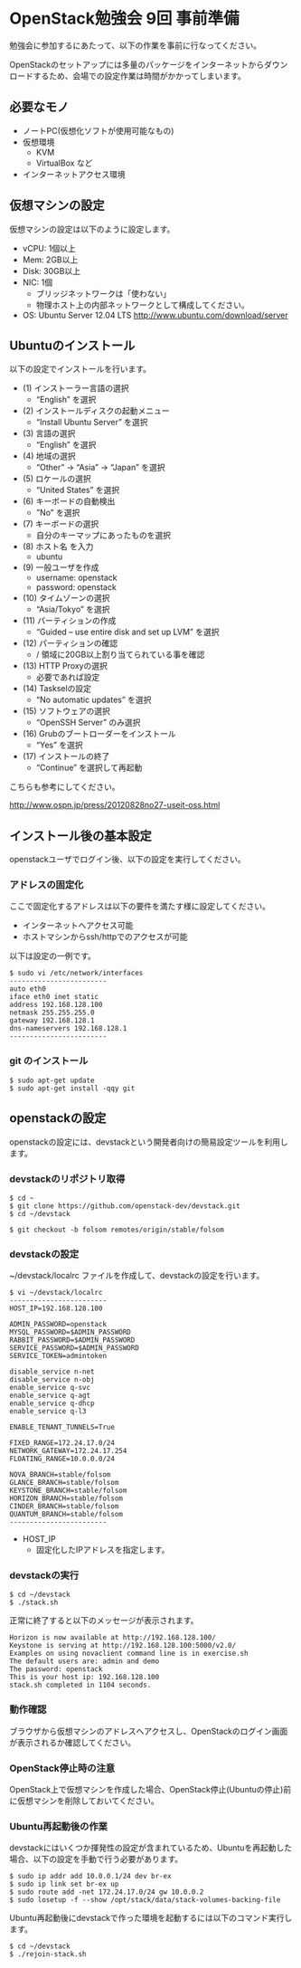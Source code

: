 # OpenStack勉強会 9回 事前準備

勉強会に参加するにあたって、以下の作業を事前に行なってください。

OpenStackのセットアップには多量のパッケージをインターネットからダウンロードするため、会場での設定作業は時間がかかってしまいます。

## 必要なモノ

* ノートPC(仮想化ソフトが使用可能なもの)
* 仮想環境
    * KVM
    * VirtualBox など
* インターネットアクセス環境

## 仮想マシンの設定

仮想マシンの設定は以下のように設定します。

* vCPU: 1個以上
* Mem:  2GB以上
* Disk: 30GB以上
* NIC:  1個
    * ブリッジネットワークは「使わない」
    * 物理ホスト上の内部ネットワークとして構成してください。
* OS:   Ubuntu Server 12.04 LTS http://www.ubuntu.com/download/server

## Ubuntuのインストール

以下の設定でインストールを行います。

* (1) インストーラー言語の選択
    * “English” を選択
* (2) インストールディスクの起動メニュー
    * “Install Ubuntu Server” を選択
* (3) 言語の選択
    * “English” を選択
* (4) 地域の選択
    * “Other” → “Asia” → “Japan” を選択
* (5) ロケールの選択
    * “United States” を選択
* (6) キーボードの自動検出
    * ”No” を選択
* (7) キーボードの選択
    * 自分のキーマップにあったものを選択
* (8) ホスト名 を入力
    * ubuntu
* (9) 一般ユーザを作成
    * username: openstack
    * password: openstack
* (10) タイムゾーンの選択
    * “Asia/Tokyo” を選択
* (11) パーティションの作成
    * “Guided – use entire disk and set up LVM” を選択
* (12) パーティションの確認
    * / 領域に20GB以上割り当てられている事を確認
* (13) HTTP Proxyの選択
    * 必要であれば設定
* (14) Taskselの設定
    * “No automatic updates” を選択
* (15) ソフトウェアの選択
    * “OpenSSH Server” のみ選択
* (16) Grubのブートローダーをインストール
    * “Yes” を選択
* (17) インストールの終了
    * “Continue” を選択して再起動

こちらも参考にしてください。

http://www.ospn.jp/press/20120828no27-useit-oss.html

## インストール後の基本設定

openstackユーザでログイン後、以下の設定を実行してください。

### アドレスの固定化

ここで固定化するアドレスは以下の要件を満たす様に設定してください。
* インターネットへアクセス可能
* ホストマシンからssh/httpでのアクセスが可能

以下は設定の一例です。

    $ sudo vi /etc/network/interfaces
    ------------------------
    auto eth0
    iface eth0 inet static
    address 192.168.128.100
    netmask 255.255.255.0
    gateway 192.168.128.1
    dns-nameservers 192.168.128.1
    ------------------------

### git のインストール

    $ sudo apt-get update
    $ sudo apt-get install -qqy git

## openstackの設定

openstackの設定には、devstackという開発者向けの簡易設定ツールを利用します。

### devstackのリポジトリ取得

    $ cd ~
    $ git clone https://github.com/openstack-dev/devstack.git
    $ cd ~/devstack

    $ git checkout -b folsom remotes/origin/stable/folsom

### devstackの設定

~/devstack/localrc ファイルを作成して、devstackの設定を行います。

    $ vi ~/devstack/localrc
    ------------------------
    HOST_IP=192.168.128.100

    ADMIN_PASSWORD=openstack
    MYSQL_PASSWORD=$ADMIN_PASSWORD
    RABBIT_PASSWORD=$ADMIN_PASSWORD
    SERVICE_PASSWORD=$ADMIN_PASSWORD
    SERVICE_TOKEN=admintoken

    disable_service n-net
    disable_service n-obj
    enable_service q-svc
    enable_service q-agt
    enable_service q-dhcp
    enable_service q-l3

    ENABLE_TENANT_TUNNELS=True

    FIXED_RANGE=172.24.17.0/24
    NETWORK_GATEWAY=172.24.17.254
    FLOATING_RANGE=10.0.0.0/24

    NOVA_BRANCH=stable/folsom
    GLANCE_BRANCH=stable/folsom
    KEYSTONE_BRANCH=stable/folsom
    HORIZON_BRANCH=stable/folsom
    CINDER_BRANCH=stable/folsom
    QUANTUM_BRANCH=stable/folsom
    ------------------------

* HOST_IP
    * 固定化したIPアドレスを指定します。


### devstackの実行

    $ cd ~/devstack
    $ ./stack.sh

正常に終了すると以下のメッセージが表示されます。

    Horizon is now available at http://192.168.128.100/
    Keystone is serving at http://192.168.128.100:5000/v2.0/
    Examples on using novaclient command line is in exercise.sh
    The default users are: admin and demo
    The password: openstack
    This is your host ip: 192.168.128.100
    stack.sh completed in 1104 seconds.

### 動作確認

ブラウザから仮想マシンのアドレスへアクセスし、OpenStackのログイン画面が表示されるか確認してください。

### OpenStack停止時の注意

OpenStack上で仮想マシンを作成した場合、OpenStack停止(Ubuntuの停止)前に仮想マシンを削除しておいてください。

### Ubuntu再起動後の作業

devstackにはいくつか揮発性の設定が含まれているため、Ubuntuを再起動した場合、以下の設定を手動で行う必要があります。

    $ sudo ip addr add 10.0.0.1/24 dev br-ex
    $ sudo ip link set br-ex up
    $ sudo route add -net 172.24.17.0/24 gw 10.0.0.2
    $ sudo losetup -f --show /opt/stack/data/stack-volumes-backing-file

Ubuntu再起動後にdevstackで作った環境を起動するには以下のコマンド実行します。

    $ cd ~/devstack
    $ ./rejoin-stack.sh

